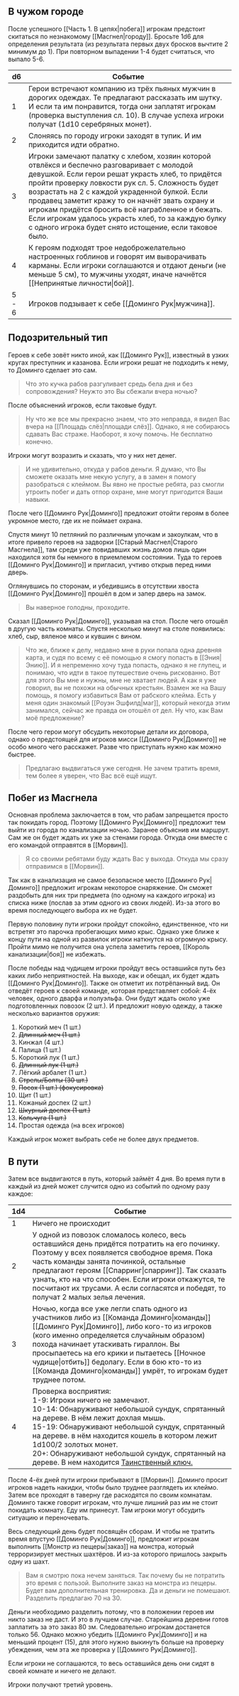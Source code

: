  
## В чужом городе

После успешного [[Часть 1. В цепях|побега]] игрокам предстоит скитаться по незнакомому [[Масгнел|городу]].  Бросьте 1d6 для определения результата (из результата первых двух бросков вычтите 2 минимум до 1). При повторном выпадении 1-4 будет считаться, что выпало 5-6.

| d6    | Событие                                                                                                                                                                                                                                                                                                                                                                                                                                                                       |
| ----- | ----------------------------------------------------------------------------------------------------------------------------------------------------------------------------------------------------------------------------------------------------------------------------------------------------------------------------------------------------------------------------------------------------------------------------------------------------------------------------- |
| 1     | Герои встречают компанию из трёх пьяных мужчин в дорогих одеждах. Те предлагают рассказать им шутку. И если та им понравится, тогда они заплатят игрокам (проверка выступления сл. 10). В случае успеха игроки получат (1d10 серебряных монет).                                                                                                                                                                                                                               |
| 2     | Слоняясь по городу игроки заходят в тупик. И им приходится идти обратно.                                                                                                                                                                                                                                                                                                                                                                                                      |
| 3     | Игроки замечают палатку с хлебом, хозяин которой отвлёкся и беспечно разговаривает с молодой девушкой. Если герои решат украсть хлеб, то придётся пройти проверку ловкости рук сл. 5. Сложность будет возрастать на 2 с каждой украденной булкой. Если продавец заметит кражу то он начнёт звать охрану и игрокам придётся бросить всё награбленное и бежать. Если игрокам удалось украсть хлеб, то за каждую булку с одного игрока будет снято истощение, если таковое было. |
| 4     | К героям подходят трое недоброжелательно настроенных гоблинов и говорят им выворачивать карманы. Если игроки соглашаются и отдают деньги (не меньше 5 см), то мужчины уходят, иначе начнётся [[Непринятые личности\|бой]].                                                                                                                                                                                                                                                    |
| 5 - 6 | Игроков подзывает к себе [[Доминго Рук\|мужчина]].                                                                                                                                                                                                                                                                                                                                                                                                                            |

## Подозрительный тип

Героев к себе зовёт никто иной, как [[Доминго Рук]], известный в узких кругах преступник и казанова. Если игроки решат не подходить к нему, то Доминго сделает это сам.

>  Что это кучка рабов разгуливает средь бела дня и без сопровождения? Неужто это Вы сбежали вчера ночью?


После объяснений игроков, если таковые будут.

> Ну что же все мы прекрасно знаем, что это неправда, я видел Вас вчера на [[Площадь слёз|площади слёз]]. Однако, я не собираюсь сдавать Вас страже. Наоборот, я хочу помочь. Не бесплатно конечно.

Игроки могут возразить и сказать, что у них нет денег.

> И не удивительно, откуда у рабов деньги. Я думаю, что Вы сможете оказать мне некую услугу, а в замен я помогу разобраться с клеймом. Вы явно не простые ребята, раз смогли утроить побег и дать отпор охране, мне могут пригодится Ваши навыки.

После чего [[Доминго Рук|Доминго]] предложит отойти героям в более укромное место, где их не поймает охрана. 

Спустя минут 10 петляний по различным улочкам и закоулкам, что в итоге привело героев на задворки [[Старый Масгнел|Старого Масгнела]], там среди уже повидавших жизнь домов лишь один находился хотя бы немного в приемлемом состоянии. Туда то героев [[Доминго Рук|Доминго]] и пригласил, учтиво открыв перед ними дверь.

Оглянувшись по сторонам, и убедившись в отсутствии хвоста [[Доминго Рук|Доминго]] прошёл в дом и запер дверь на замок.

> Вы наверное голодны, проходите.

Сказал [[Доминго Рук|Доминго]], указывая на стол. После чего отошёл в другую часть комнаты. Спустя несколько минут на столе появились: хлеб, сыр, вяленое мясо и кувшин с вином.

> Что же, ближе к делу, недавно мне в руки попала одна древняя карта, и судя по всему с её помощью я смогу попасть в [[Эния|Энию]].  И я непременно хочу туда попасть, однако я не глупец, и понимаю, что идти в такое путешествие очень рискованно. Вот для этого Вы мне и нужны, мне не хватает людей. А как я уже говорил, вы не похожи на обычных крестьян. Взамен же на Вашу помощь, я помогу избавиться Вам от рабского клейма. Есть у меня один знакомый [[Роуэн Эшфилд|маг]], который некогда этим занимался, сейчас же правда он отошёл от дел. Ну что, как Вам моё предложение?

После чего герои могут обсудить некоторые детали их договора, однако о предстоящей для игроков мисси [[Доминго Рук|Доминго]] не особо много чего расскажет. Разве что приступать нужно как можно быстрее.

> Предлагаю выдвигаться уже сегодня. Не зачем тратить время, тем более я уверен, что Вас всё ещё ищут.

## Побег из Масгнела

Основная проблема заключается в том, что рабам запрещается просто так покидать город. Поэтому [[Доминго Рук|Доминго]] предложит тем выйти из города по канализации ночью. Заранее объяснив им маршрут. Сам же он будет ждать их уже за стенами города. Откуда они вместе с его командой отправятся в [[Морвин]].

> Я со своими ребятами буду ждать Вас у выхода. Откуда мы сразу отправимся в [[Морвин]].

Так как в канализация не самое безопасное место [[Доминго Рук|Доминго]] предложит игрокам некоторое снаряжение. Он сможет раздобыть для них три предмета (по одному на каждого игрока) из списка ниже (послав за этим одного из своих людей). Из-за этого во время последующего выбора их не будет.

Первую половину пути игроки пройдут спокойно, единственное, что ни встретят это парочка пробегающих мимо крыс. Однако уже ближе к концу пути на одной из развилок игроки наткнутся на огромную крысу. Пройти мимо не получится она успела заметить героев, [[Король канализации|боя]] не избежать.

После победы над чудищем игроки пройдут весь оставшийся путь без каких либо неприятностей. На выходе, как и обещал, их будет ждать [[Доминго Рук|Доминго]]. Также он отметит их потрёпанный вид. Он отведёт героев к своей команде, которая представляет собой: 4-ёх человек, одного дварфа и полуэльфа. Они будут  ждать около уже подготовленных повозок (2 шт.). И предложит новую одежду, а также несколько вариантов оружия:
1. Короткий меч (1 шт.)
2. ~~Длинный меч (1 шт.)~~
3. Кинжал (4 шт.)
4. Палица (1 шт.)
5. Короткий лук (1 шт.)
6. ~~Длинный лук (1 шт.)~~
7. Лёгкий арбалет (1 шт.)
8. ~~Стрелы/Болты (30 шт.)~~
9. ~~Посох (1 шт.) (фокусировка)~~
10. Щит (1 шт.)
11. Кожаный доспех (2 шт.)
12. ~~Шкурный доспех (1 шт.)~~
13. ~~Кольчуга (1 шт.)~~
14. Простая одежда (на всех игроков)

Каждый игрок может выбрать себе не более двух предметов.

## В пути

Затем все выдвигаются в путь, который займёт 4 дня. Во время пути в каждый из дней может случится одно из событий по одному разу каждое:

| 1d4 | Событие                                                                                                                                                                                                                                                                                                                                                                                                                   |
| --- | ------------------------------------------------------------------------------------------------------------------------------------------------------------------------------------------------------------------------------------------------------------------------------------------------------------------------------------------------------------------------------------------------------------------------- |
| 1   | Ничего не происходит                                                                                                                                                                                                                                                                                                                                                                                                      |
| 2   | У одной из повозок сломалось колесо, весь оставшийся день придётся потратить на его починку. Поэтому у всех появляется свободное время. Пока часть команды занята починкой, остальные предлагают героям [[Спарринг\|спарринг]]. Так сказать узнать, кто на что способен. Если игроки откажутся, те посчитают их трусами. А если согласятся и победят, то получат 2 малых зелья лечения.                                   |
| 3   | Ночью, когда все уже легли спать одного из участников либо из [[Команда Доминго\|команды]] [[Доминго Рук\|Доминго]], либо кого-то из игроков (кого именно определяется случайным образом) похода начинает утаскивать гираллон. Вы просыпаетесь на его крики и пытаетесь [[Ночное чудище\|отбить]] бедолагу. Если в бою кто-то из [[Команда Доминго\|команды]] умрёт, то игрокам будет труднее потом.                      |
| 4   | Проверка восприятия: <br>1-9: Игроки ничего не замечают.<br>10-14: Обнаруживают небольшой сундук, спрятанный на дереве. В нём лежит дохлая мышь.<br>15-19: Обнаруживают небольшой сундук, спрятанный на дереве. в нём находится кошель в котором лежит 1d100/2 золотых монет.<br>20+: Обнаруживают небольшой сундук, спрятанный на дереве. В нем находится [Таинственный ключ.](https://ttg.club/items/magic/mystery_key) |

После 4-ёх дней пути игроки прибывают в [[Морвин]]. Доминго просит игроков надеть накидки, чтобы было труднее разглядеть их клеймо. Затем все проходят в таверну где расходятся по своим комнатам. Доминго также говорит игрокам, что лучше лишний раз им не стоит покидать комнату. Еду им принесут. Там игроки могут обсудить ситуацию и переночевать.

Весь следующий день будет посвящён сборам. И чтобы не тратить время впустую [[Доминго Рук|Доминго]], предложит игрокам выполнить [[Монстр из пещеры|заказ]] на монстра, который терроризирует местных шахтёров. И из-за которого пришлось закрыть одну из шахт.

> Вам я смотрю пока нечем заняться. Так почему бы не потратить это время с пользой. Выполните заказ на монстра из пещеры. Будет вам дополнительная тренировка. Да и деньги не помешают. Разделить предлагаю 70 на 30.

Деньги необходимо разделить потому, что в положении героев им никто заказ не даст. И это в лучшем случае. Старейшина деревни готов заплатить за это заказ 80 зм. Следовательно игрокам достанется только 56. Однако можно убедить [[Доминго Рук|Доминго]] и на меньший процент (15), для этого нужно выкинуть больше на проверку убеждения, чем эта же проверка у [[Доминго Рук|Доминго]]. 

Если игроки не соглашаются, то весь оставшийся день они сидят в своей комнате и ничего не делают.

Игроки получают третий уровень.